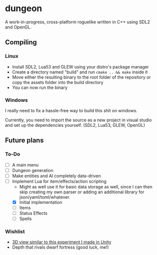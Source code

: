# dungeon

A work-in-progress, cross-platform roguelike written in C++ using SDL2 and OpenGL.  

## Compiling

### Linux

* Install SDL2, Lua53 and GLEW using your distro's package manager
* Create a directory named  "build" and run `cmake .. && make` inside it
* Move either the resulting binary to the root folder of the repository or copy the assets folder into the build directory
* You can now run the binary

### Windows

I really need to fix a hassle-free way to build this shit on windows.

Currently, you need to import the source as a new project in visual studio and set up the dependencies yourself. (SDL2, Lua53, GLEW, OpenGL)

## Future plans

### To-Do

* [ ] A main menu
* [ ] Dungeon generation
* [ ] Make entities and AI completely data-driven
* [ ] Implement Lua for item/effects/action scripting
  * Might as well use it for basic data storage as well, since I can then skip creating my own parser or adding an additional library for json/yaml/toml/whatever.
  * [x] Initial implementation
  * [ ] Items
  * [ ] Status Effects
  * [ ] Spells

### Wishlist

* [3D view similar to this experiment I made in Unity](https://imgur.com/dUfj0DX)
* Depth that rivals dwarf fortress (good luck, me!)
